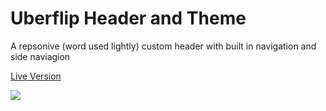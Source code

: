 # Uberflip Header and Theme

A repsonive (word used lightly) custom header with built in navigation and side naviagion

<a href="http://toolbox.igus.com/">Live Version</a>

<img src="https://s24.postimg.org/jq48ph7jp/uberflipscreenshot.png">
